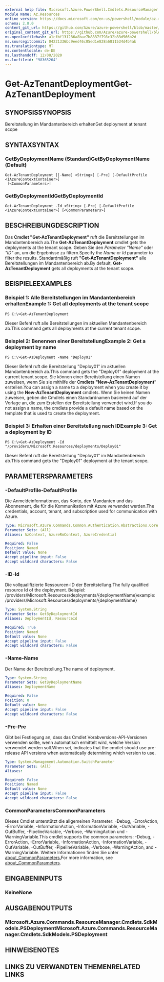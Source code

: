 ```yaml
---
external help file: Microsoft.Azure.PowerShell.Cmdlets.ResourceManager.dll-Help.xml
Module Name: Az.Resources
online version: https://docs.microsoft.com/en-us/powershell/module/az.resources/get-aztenantdeployment
schema: 2.0.0
content_git_url: https://github.com/Azure/azure-powershell/blob/master/src/Resources/Resources/help/Get-AzTenantDeployment.md
original_content_git_url: https://github.com/Azure/azure-powershell/blob/master/src/Resources/Resources/help/Get-AzTenantDeployment.md
ms.openlocfilehash: a1cfbf131286a8bae7b8837f798c32b83d566b2d
ms.sourcegitcommit: 04221336bc9eed46c05ed1e828a6811534d4b4ab
ms.translationtype: MT
ms.contentlocale: de-DE
ms.lasthandoff: 12/08/2020
ms.locfileid: "98365264"
---
```

# <span data-ttu-id="0cc6a-101">Get-AzTenantDeployment</span><span class="sxs-lookup"><span data-stu-id="0cc6a-101">Get-AzTenantDeployment</span></span>

## <span data-ttu-id="0cc6a-102">SYNOPSIS</span><span class="sxs-lookup"><span data-stu-id="0cc6a-102">SYNOPSIS</span></span>
<span data-ttu-id="0cc6a-103">Bereitstellung im Mandantenbereich erhalten</span><span class="sxs-lookup"><span data-stu-id="0cc6a-103">Get deployment at tenant scope</span></span>

## <span data-ttu-id="0cc6a-104">SYNTAX</span><span class="sxs-lookup"><span data-stu-id="0cc6a-104">SYNTAX</span></span>

### <span data-ttu-id="0cc6a-105">GetByDeploymentName (Standard)</span><span class="sxs-lookup"><span data-stu-id="0cc6a-105">GetByDeploymentName (Default)</span></span>
```
Get-AzTenantDeployment [[-Name] <String>] [-Pre] [-DefaultProfile <IAzureContextContainer>]
 [<CommonParameters>]
```

### <span data-ttu-id="0cc6a-106">GetByDeploymentId</span><span class="sxs-lookup"><span data-stu-id="0cc6a-106">GetByDeploymentId</span></span>
```
Get-AzTenantDeployment -Id <String> [-Pre] [-DefaultProfile <IAzureContextContainer>] [<CommonParameters>]
```

## <span data-ttu-id="0cc6a-107">BESCHREIBUNG</span><span class="sxs-lookup"><span data-stu-id="0cc6a-107">DESCRIPTION</span></span>
<span data-ttu-id="0cc6a-108">Das **Cmdlet "Get-AzTenantDeployment"** ruft die Bereitstellungen im Mandantenbereich ab.</span><span class="sxs-lookup"><span data-stu-id="0cc6a-108">The **Get-AzTenantDeployment** cmdlet gets the deployments at the tenant scope.</span></span>
<span data-ttu-id="0cc6a-109">Geben Sie den *Parameter "Name"* oder *"ID"* an, um die Ergebnisse zu filtern.</span><span class="sxs-lookup"><span data-stu-id="0cc6a-109">Specify the *Name* or *Id* parameter to filter the results.</span></span>
<span data-ttu-id="0cc6a-110">Standardmäßig ruft **"Get-AzTenantDeployment"** alle Bereitstellungen im Mandantenbereich ab.</span><span class="sxs-lookup"><span data-stu-id="0cc6a-110">By default, **Get-AzTenantDeployment** gets all deployments at the tenant scope.</span></span>

## <span data-ttu-id="0cc6a-111">BEISPIELE</span><span class="sxs-lookup"><span data-stu-id="0cc6a-111">EXAMPLES</span></span>

### <span data-ttu-id="0cc6a-112">Beispiel 1: Alle Bereitstellungen im Mandantenbereich erhalten</span><span class="sxs-lookup"><span data-stu-id="0cc6a-112">Example 1: Get all deployments at the tenant scope</span></span>
```
PS C:\>Get-AzTenantDeployment
```

<span data-ttu-id="0cc6a-113">Dieser Befehl ruft alle Bereitstellungen im aktuellen Mandantenbereich ab.</span><span class="sxs-lookup"><span data-stu-id="0cc6a-113">This command gets all deployments at the current tenant scope.</span></span>

### <span data-ttu-id="0cc6a-114">Beispiel 2: Benennen einer Bereitstellung</span><span class="sxs-lookup"><span data-stu-id="0cc6a-114">Example 2: Get a deployment by name</span></span>
```
PS C:\>Get-AzDeployment -Name "Deploy01"
```

<span data-ttu-id="0cc6a-115">Dieser Befehl ruft die Bereitstellung "Deploy01" im aktuellen Mandantenbereich ab.</span><span class="sxs-lookup"><span data-stu-id="0cc6a-115">This command gets the "Deploy01" deployment at the current tenant scope.</span></span>
<span data-ttu-id="0cc6a-116">Sie können einer Bereitstellung einen Namen zuweisen, wenn Sie sie mithilfe der **Cmdlets "New-AzTenantDeployment"** erstellen.</span><span class="sxs-lookup"><span data-stu-id="0cc6a-116">You can assign a name to a deployment when you create it by using the **New-AzTenantDeployment** cmdlets.</span></span>
<span data-ttu-id="0cc6a-117">Wenn Sie keinen Namen zuweisen, geben die Cmdlets einen Standardnamen basierend auf der Vorlage an, die zum Erstellen der Bereitstellung verwendet wird.</span><span class="sxs-lookup"><span data-stu-id="0cc6a-117">If you do not assign a name, the cmdlets provide a default name based on the template that is used to create the deployment.</span></span>

### <span data-ttu-id="0cc6a-118">Beispiel 3: Erhalten einer Bereitstellung nach ID</span><span class="sxs-lookup"><span data-stu-id="0cc6a-118">Example 3: Get a deployment by ID</span></span>
```
PS C:\>Get-AzDeployment -Id "/providers/Microsoft.Resources/deployments/Deploy01"
```

<span data-ttu-id="0cc6a-119">Dieser Befehl ruft die Bereitstellung "Deploy01" im Mandantenbereich ab.</span><span class="sxs-lookup"><span data-stu-id="0cc6a-119">This command gets the "Deploy01" deployment at the tenant scope.</span></span>

## <span data-ttu-id="0cc6a-120">PARAMETERS</span><span class="sxs-lookup"><span data-stu-id="0cc6a-120">PARAMETERS</span></span>

### <span data-ttu-id="0cc6a-121">-DefaultProfile</span><span class="sxs-lookup"><span data-stu-id="0cc6a-121">-DefaultProfile</span></span>
<span data-ttu-id="0cc6a-122">Die Anmeldeinformationen, das Konto, den Mandanten und das Abonnement, die für die Kommunikation mit Azure verwendet werden.</span><span class="sxs-lookup"><span data-stu-id="0cc6a-122">The credentials, account, tenant, and subscription used for communication with Azure.</span></span>

```yaml
Type: Microsoft.Azure.Commands.Common.Authentication.Abstractions.Core.IAzureContextContainer
Parameter Sets: (All)
Aliases: AzContext, AzureRmContext, AzureCredential

Required: False
Position: Named
Default value: None
Accept pipeline input: False
Accept wildcard characters: False
```

### <span data-ttu-id="0cc6a-123">-ID</span><span class="sxs-lookup"><span data-stu-id="0cc6a-123">-Id</span></span>
<span data-ttu-id="0cc6a-124">Die vollqualifizierte Ressourcen-ID der Bereitstellung.</span><span class="sxs-lookup"><span data-stu-id="0cc6a-124">The fully qualified resource Id of the deployment.</span></span>
<span data-ttu-id="0cc6a-125">Beispiel: /providers/Microsoft.Resources/deployments/{deploymentName}</span><span class="sxs-lookup"><span data-stu-id="0cc6a-125">example: /providers/Microsoft.Resources/deployments/{deploymentName}</span></span>

```yaml
Type: System.String
Parameter Sets: GetByDeploymentId
Aliases: DeploymentId, ResourceId

Required: True
Position: Named
Default value: None
Accept pipeline input: False
Accept wildcard characters: False
```

### <span data-ttu-id="0cc6a-126">-Name</span><span class="sxs-lookup"><span data-stu-id="0cc6a-126">-Name</span></span>
<span data-ttu-id="0cc6a-127">Der Name der Bereitstellung.</span><span class="sxs-lookup"><span data-stu-id="0cc6a-127">The name of deployment.</span></span>

```yaml
Type: System.String
Parameter Sets: GetByDeploymentName
Aliases: DeploymentName

Required: False
Position: 0
Default value: None
Accept pipeline input: False
Accept wildcard characters: False
```

### <span data-ttu-id="0cc6a-128">-Pre</span><span class="sxs-lookup"><span data-stu-id="0cc6a-128">-Pre</span></span>
<span data-ttu-id="0cc6a-129">Gibt bei Festlegung an, dass das Cmdlet Vorabversions-API-Versionen verwenden sollte, wenn automatisch ermittelt wird, welche Version verwendet werden soll.</span><span class="sxs-lookup"><span data-stu-id="0cc6a-129">When set, indicates that the cmdlet should use pre-release API versions when automatically determining which version to use.</span></span>

```yaml
Type: System.Management.Automation.SwitchParameter
Parameter Sets: (All)
Aliases:

Required: False
Position: Named
Default value: None
Accept pipeline input: False
Accept wildcard characters: False
```

### <span data-ttu-id="0cc6a-130">CommonParameters</span><span class="sxs-lookup"><span data-stu-id="0cc6a-130">CommonParameters</span></span>
<span data-ttu-id="0cc6a-131">Dieses Cmdlet unterstützt die allgemeinen Parameter: -Debug, -ErrorAction, -ErrorVariable, -InformationAction, -InformationVariable, -OutVariable, -OutBuffer, -PipelineVariable, -Verbose, -WarningAction und -WarningVariable.</span><span class="sxs-lookup"><span data-stu-id="0cc6a-131">This cmdlet supports the common parameters: -Debug, -ErrorAction, -ErrorVariable, -InformationAction, -InformationVariable, -OutVariable, -OutBuffer, -PipelineVariable, -Verbose, -WarningAction, and -WarningVariable.</span></span> <span data-ttu-id="0cc6a-132">Weitere Informationen finden Sie unter [about_CommonParameters.](http://go.microsoft.com/fwlink/?LinkID=113216)</span><span class="sxs-lookup"><span data-stu-id="0cc6a-132">For more information, see [about_CommonParameters](http://go.microsoft.com/fwlink/?LinkID=113216).</span></span>

## <span data-ttu-id="0cc6a-133">EINGABEN</span><span class="sxs-lookup"><span data-stu-id="0cc6a-133">INPUTS</span></span>

### <span data-ttu-id="0cc6a-134">Keine</span><span class="sxs-lookup"><span data-stu-id="0cc6a-134">None</span></span>

## <span data-ttu-id="0cc6a-135">AUSGABEN</span><span class="sxs-lookup"><span data-stu-id="0cc6a-135">OUTPUTS</span></span>

### <span data-ttu-id="0cc6a-136">Microsoft.Azure.Commands.ResourceManager.Cmdlets.SdkModels.PSDeployment</span><span class="sxs-lookup"><span data-stu-id="0cc6a-136">Microsoft.Azure.Commands.ResourceManager.Cmdlets.SdkModels.PSDeployment</span></span>

## <span data-ttu-id="0cc6a-137">HINWEISE</span><span class="sxs-lookup"><span data-stu-id="0cc6a-137">NOTES</span></span>

## <span data-ttu-id="0cc6a-138">LINKS ZU VERWANDTEN THEMEN</span><span class="sxs-lookup"><span data-stu-id="0cc6a-138">RELATED LINKS</span></span>
